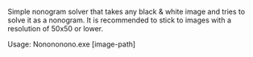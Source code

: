 Simple nonogram solver that takes any black & white image and tries to solve it as a nonogram.
It is recommended to stick to images with a resolution of 50x50 or lower.

Usage: Nonononono.exe [image-path]
